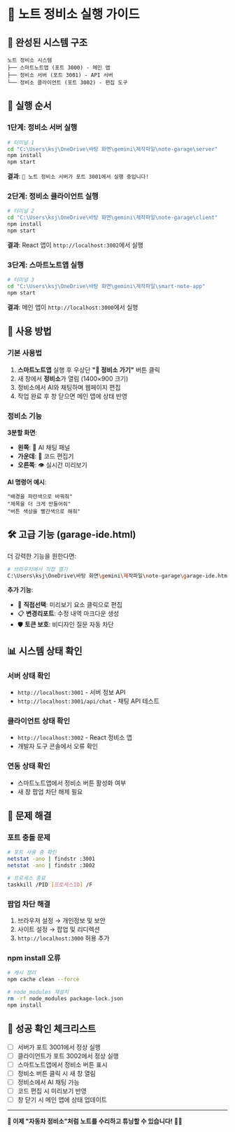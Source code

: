 # 🚗 노트 정비소 실행 가이드

## 🎯 완성된 시스템 구조

```
노트 정비소 시스템
├── 스마트노트앱 (포트 3000) - 메인 앱
├── 정비소 서버 (포트 3001) - API 서버
└── 정비소 클라이언트 (포트 3002) - 편집 도구
```

## 🚀 실행 순서

### 1단계: 정비소 서버 실행
```bash
# 터미널 1
cd "C:\Users\ksj\OneDrive\바탕 화면\gemini\제작파일\note-garage\server"
npm install
npm start
```
**결과**: `🚗 노트 정비소 서버가 포트 3001에서 실행 중입니다!`

### 2단계: 정비소 클라이언트 실행
```bash
# 터미널 2
cd "C:\Users\ksj\OneDrive\바탕 화면\gemini\제작파일\note-garage\client"
npm install
npm start
```
**결과**: React 앱이 `http://localhost:3002`에서 실행

### 3단계: 스마트노트앱 실행
```bash
# 터미널 3
cd "C:\Users\ksj\OneDrive\바탕 화면\gemini\제작파일\smart-note-app"
npm start
```
**결과**: 메인 앱이 `http://localhost:3000`에서 실행

## 📱 사용 방법

### 기본 사용법
1. **스마트노트앱** 실행 후 우상단 **"🔧 정비소 가기"** 버튼 클릭
2. 새 창에서 **정비소**가 열림 (1400×900 크기)
3. 정비소에서 AI와 채팅하며 웹페이지 편집
4. 작업 완료 후 창 닫으면 메인 앱에 상태 반영

### 정비소 기능
**3분할 화면**:
- **왼쪽**: 💬 AI 채팅 패널
- **가운데**: 📝 코드 편집기
- **오른쪽**: 👁️ 실시간 미리보기

**AI 명령어 예시**:
```
"배경을 파란색으로 바꿔줘"
"제목을 더 크게 만들어줘"  
"버튼 색상을 빨간색으로 해줘"
```

## 🛠️ 고급 기능 (garage-ide.html)

더 강력한 기능을 원한다면:

```bash
# 브라우저에서 직접 열기
C:\Users\ksj\OneDrive\바탕 화면\gemini\제작파일\note-garage\garage-ide.html
```

**추가 기능**:
- 🎯 **직접선택**: 미리보기 요소 클릭으로 편집
- 📋 **변경리포트**: 수정 내역 마크다운 생성
- 🛡️ **토큰 보호**: 비디자인 질문 자동 차단

## 📊 시스템 상태 확인

### 서버 상태 확인
- `http://localhost:3001` - 서버 정보 API
- `http://localhost:3001/api/chat` - 채팅 API 테스트

### 클라이언트 상태 확인
- `http://localhost:3002` - React 정비소 앱
- 개발자 도구 콘솔에서 오류 확인

### 연동 상태 확인
- 스마트노트앱에서 정비소 버튼 활성화 여부
- 새 창 팝업 차단 해제 필요

## 🚨 문제 해결

### 포트 충돌 문제
```bash
# 포트 사용 중 확인
netstat -ano | findstr :3001
netstat -ano | findstr :3002

# 프로세스 종료
taskkill /PID [프로세스ID] /F
```

### 팝업 차단 해결
1. 브라우저 설정 → 개인정보 및 보안
2. 사이트 설정 → 팝업 및 리디렉션
3. `http://localhost:3000` 허용 추가

### npm install 오류
```bash
# 캐시 정리
npm cache clean --force

# node_modules 재설치
rm -rf node_modules package-lock.json
npm install
```

## 🎉 성공 확인 체크리스트

- [ ] 서버가 포트 3001에서 정상 실행
- [ ] 클라이언트가 포트 3002에서 정상 실행
- [ ] 스마트노트앱에서 정비소 버튼 표시
- [ ] 정비소 버튼 클릭 시 새 창 열림
- [ ] 정비소에서 AI 채팅 가능
- [ ] 코드 편집 시 미리보기 반영
- [ ] 창 닫기 시 메인 앱에 상태 업데이트

---

**🎯 이제 "자동차 정비소"처럼 노트를 수리하고 튜닝할 수 있습니다!** 🚗✨